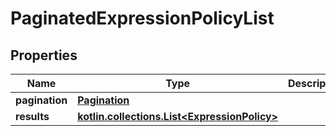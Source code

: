 
# PaginatedExpressionPolicyList

## Properties
Name | Type | Description | Notes
------------ | ------------- | ------------- | -------------
**pagination** | [**Pagination**](Pagination.md) |  | 
**results** | [**kotlin.collections.List&lt;ExpressionPolicy&gt;**](ExpressionPolicy.md) |  | 



